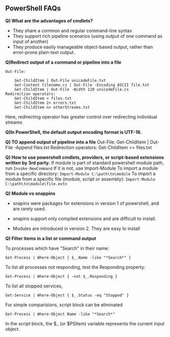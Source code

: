 PowerShell FAQs
------------------

__Q) What are the advantages of cmdlets?__

- They share a common and regular command-line syntax
- They support rich pipeline scenarios (using output of one command as input of another)
- They produce easily manageable object-based output, rather than error-prone plain-text output.


__Q)Redirect output of a command or pipeline into a file__

	Out-File:

		Get-ChildItem | Out-File unicodeFile.txt
		Get-Content filename.cs | Out-File -Encoding ASCII file.txt
		Get-ChildItem | Out-File -Width 120 unicodeFile.cs
	Redirection operators:
		Get-ChildItem > files.txt
		Get-ChildItem 2> errors.txt
		Get-ChildItem n> otherStreams.txt
	
Here, redirecting operator has greater control over redirecting individual streams

__Q)In PowerShell, the default output encoding format is UTF-16.__

__Q) TO append output of pipeline into a file__
	Out-File:
		Get-ChildItem | Out-File -Append files.txt
	Redirection operators:
		Get-ChildItem >> files.txt

__Q) How to use powershell cmdlets, providers, or script-based extensions written by 3rd party.__
If module is part of standard powershell module path, run
``` Invoke-NewCommand ```
If it is not, use Import-Module
	To import a module from a specific directory:
```	Import-Module C:\path\to\module ```
	To import a module from a specific file (module, script or assembly):
```Import-Module C:\path\to\module\file.extn```

__Q) Module vs snappins__

* snapins were packages for extensions in version 1 of powershell, and are rarely used. 
* snapins support only compiled extensions and are difficult to install.
	
* Modules are introduced in version 2. They are easy to install

__Q) Filter items in a list or command output__

To processes which have "Search" in their name:
```
Get-Process | Where-Object { $_.Name -like "*Search*" }
```
To list all processes not responding, test the Responding property:
```
Get-Process | Where-Object { -not $_.Responding }
```
To list all stopped services, 
```
Get-Service | Where-Object { $_.Status -eq "Stopped" }
```
For simple comparisions, script block can be eliminated
```
Get-Process | Where-Object Name -like "*Search*"
```	
In the script block, the $_ (or $PSItem) variable represents the current input object.
